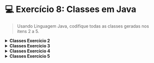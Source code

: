 #  💻 Exercício 8: Classes em Java

> Usando Linguagem Java, codifique todas as classes geradas nos itens 2 a 5. 

<details>
<summary><strong> Classes Exercício 2 </strong></summary> 

<br>

 - ## Classe Nacionalidade 

  ```java

class Nacionalidade {
    private String pais;
    private String origem;
    private String identidade;

    public void identificarCultura() {
        System.out.println("Cultura identificada.");
    }
}
  ```

- ## Classe Roupa

 ```java

class Roupa {
    private String tipo;
    private int tamanho;
    private String estado;

    public void vestirRoupa() {
        System.out.println("Roupa vestida.");
    }
}
 ```

- ## Classe Profissão

 ```java

class Profissao {
    private String nome;
    private double salario;
    private String nivel;

    public void usarFerramenta() {
        System.out.println("Estou usando ferramentas para trabalhar melhor.");
    }
}
 ```

- ## Classe Main

 ```java

public class Main {

    public static void main(String[] args) {

        Nacionalidade japones = new Nacionalidade();
        japones.identificarCultura();

        Roupa bomboJaco = new Roupa();
        bomboJaco.vestirRoupa();

        Profissao dj = new Profissao();
        dj.usarFerramenta();
    }
}
 ```

</details>


<details>
<summary><strong> Classes Exercício 3 </strong></summary> 

<br>

### Classes da Imagem Paparazzi

 - ## Classe MaquinaFotografica

 ```java

class MaquinaFotografica {
    private String modelo;
    private String tipo;
    private String lente;

    public void tirarFoto() {
        System.out.println("Foto tirada pela câmera.");
    }
}
 ```

 - ## Classe Fotografia

 ```java

class Fotografia {
    private String data;
    private String resolucao;
    private String tipo;

    public void exibirFoto() {
        System.out.println("Foto exibida.");
    }
}
 ```

 - ## Classe Profissao

 ```java

class Profissao {
    private String nome;
    private double salario;
    private String nivel;

    public void desempenharAtividade() {
        System.out.println("Profissional desempenhando atividade.");
    }
}
 ```

 - ## Classe Main

 ```java

public class Main {
    public static void main(String[] args) {
        MaquinaFotografica filmadora = new MaquinaFotografica();
        filmadora.tirarFoto();

        Fotografia foto = new Fotografia();
        foto.exibirFoto();

        Profissao jornalista = new Profissao();
        jornalista.desempenharAtividade();
    }
}
 ```

---

### Classes da Imagem Sugar Children

 - ## Classe Pessoa

 ```java

class Pessoa {
    private String nome;
    private int idade;
    private String corCabelo;

    public void trabalhar() {
        System.out.println("A pessoa está trabalhando.");
    }
}
 ```

 - ## Classe Comida

 ```java

class Comida {
    private String tipo;
    private String textura;
    private double quantidade;

    public void consumir() {
        System.out.println("A comida foi consumida.");
    }
}
 ```

 - ## Classe Estado Emocional

 ```java

class EstadoEmocional {
    private String emocao;
    private String expressaoFacial;
    private String intensidade;

    public void modificarEmocao() {
        System.out.println("O estado emocional foi modificado.");
    }
}
 ```

 - ## Classe Main

 ```java

public class Main {
    public static void main(String[] args) {
        Pessoa crianca = new Pessoa();
        crianca.trabalhar();

        Comida acucar = new Comida();
        acucar.consumir();

        EstadoEmocional felicidade = new EstadoEmocional();
        felicidade.modificarEmocao();
    }
}
 ```

</details>

<details>
<summary><strong> Classes Exercício 4 </strong></summary> 

<br>

 - ## Classe Animal

  ```java

class Animal {
    private String nome;
    private String especie;
    private int idade;
    private double peso;
    private String habitat;

    public void comer() {
        System.out.println("O animal está comendo.");
    }

    public void dormir() {
        System.out.println("O animal está dormindo.");
    }

    public void emitirSom() {
        System.out.println("O animal está emitindo som.");
    }
}
  ```

 - ## Classe Estrela

  ```java

class Estrela {
    private String nome;
    private String tipo;
    private double massa;
    private double temperatura;

    public void brilhar() {
        System.out.println("A estrela está brilhando.");
    }

    public void explodir() {
        System.out.println("A estrela explodiu em uma supernova!");
    }

    public void alterarTemp() {
        System.out.println("A estrela alterou sua temperatura.");
    }
}
  ```

 - ## Classe Arvore

  ```java

class Arvore {
    private String tipo;
    private double altura;
    private int idade;

    public void crescer() {
        System.out.println("A árvore cresceu.");
    }

    public void produzirFrutos() {
        System.out.println("A árvore produziu frutos.");
    }

    public void fotossintetizar() {
        System.out.println("A árvore está realizando fotossíntese.");
    }
}
  ```

 - ## Classe Main

  ```java

public class Main {
    public static void main(String[] args) {
        Animal garca = new Animal();
        garca.comer();
        garca.dormir();
        garca.emitirSom();

        Estrela sol = new Estrela();
        sol.brilhar();
        sol.alterarTemp();
        sol.explodir();

        Arvore palmeira = new Arvore();
        palmeira.crescer();
        palmeira.produzirFrutos();
        palmeira.fotossintetizar();
    }
}
  ```

</details>

<details>
<summary><strong> Classes Exercício 5 </strong></summary> 

<br>

 - ## Classe Construção 

  ```java

class Construcao {
    private String tipo;
    private String tamanho;
    private double altura;

    public void calcularArea() {
        System.out.println("Calculando área da construção...");
    }

    public void calcularQtdPessoas() {
        System.out.println("Calculando quantidade de pessoas suportada...");
    }

    public void adicionarComodo() {
        System.out.println("Adicionando cômodo à construção...");
    }
}
  ```

 - ## Classe Fazenda

  ```java

class Fazenda {
    private String nome;
    private double hectares;
    private int qtdeAnimais;

    public void adicionarAnimal() {
        qtdeAnimais++;
        System.out.println("Animal adicionado. Total agora: " + qtdeAnimais);
    }

    public void calcularDensidadeAnimal() {
        System.out.println("Densidade: " + (qtdeAnimais / hectares) + " animais/hectare");
    }

    public void calcularAreaLivre() {
        System.out.println("Área livre disponível: " + (hectares - qtdeAnimais * 0.1));
    }
}
  ```

 - ## Classe Instrumento Musical

  ```java

class InstrumentoMusical {
    private String tipo;
    private String nome;
    private double preco;

    public void tocar() {
        System.out.println("Tocando o instrumento musical...");
    }

    public void consertar() {
        System.out.println("Consertando o instrumento...");
    }

    public void afinar() {
        System.out.println("Afinando o instrumento...");
    }
}
  ```

 - ## Classe Main

  ```java

public class Main {
    public static void main(String[] args) {
        Construcao casa = new Construcao();
        casa.calcularArea();
        casa.calcularQtdPessoas();
        casa.adicionarComodo();

        Fazenda fazendinha = new Fazenda();
        fazendinha.adicionarAnimal();
        fazendinha.calcularDensidadeAnimal();
        fazendinha.calcularAreaLivre();

        InstrumentoMusical violao = new InstrumentoMusical();
        violao.tocar();
        violao.afinar();
        violao.consertar();
    }
}
  ```

</details>











